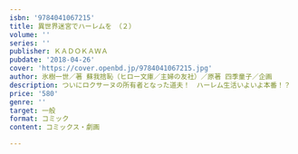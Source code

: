 ```yaml
---
isbn: '9784041067215'
title: 異世界迷宮でハーレムを　（２）
volume: ''
series: ''
publisher: ＫＡＤＯＫＡＷＡ
pubdate: '2018-04-26'
cover: 'https://cover.openbd.jp/9784041067215.jpg'
author: 氷樹一世／著 蘇我捨恥（ヒロー文庫／主婦の友社）／原著 四季童子／企画
description: ついにロクサーヌの所有者となった道夫！　ハーレム生活いよいよ本番！？
price: '580'
genre: ''
target: 一般
format: コミック
content: コミックス・劇画

---
```

